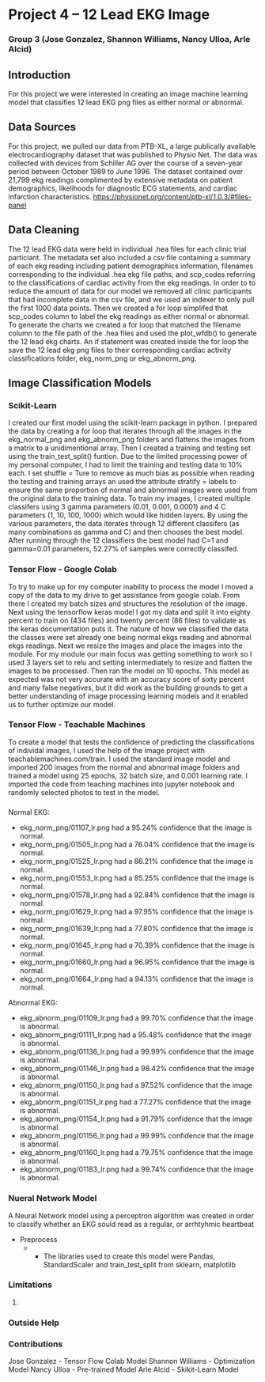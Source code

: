 # Project 4 – 12 Lead EKG Image 

### Group 3 (Jose Gonzalez, Shannon Williams, Nancy Ulloa, Arle Alcid) 

## Introduction
For this project we were interested in creating an image machine learning model that classifies 12 lead EKG png files as either normal or abnormal.

## Data Sources
For this project, we pulled our data from PTB-XL, a large publically available electrocardiography dataset that was published to Physio Net. The data was collected with devices from Schiller AG over the course of a seven-year period between October 1989 to June 1996. The dataset contained over 21,799 ekg readings complimented by extensive metadata on patient demographics, likelihoods for diagnostic ECG statements, and cardiac infarction characteristics. https://physionet.org/content/ptb-xl/1.0.3/#files-panel

## Data Cleaning
The 12 lead EKG data were held in individual .hea files for each clinic trial particiant.  The metadata set also included a csv file containing a summary of each ekg reading including patient demographics information, filenames corresponding to the individual .hea ekg file paths, and scp_codes referring to the classifications of cardiac activity from the ekg readings. In order to to reduce the amount of data for our model we removed all clinic participants that had incomplete data in the csv file, and we used an indexer to only pull the first 1000 data points. Then we created a for loop simplifed that scp_codes column to label the ekg readings as either normal or abnormal. To generate the charts we created a for loop that matched the filename column to the file path of the .hea files and used the plot_wfdb() to generate the 12 lead ekg charts. An if statement was created inside the for loop the save the 12 lead ekg png files to their corresponding cardiac activity classifications folder, ekg_norm_png or ekg_abnorm_png. 

## Image Classification Models 

### Scikit-Learn
I created our first model using the scikit-learn package in python. I prepared the data by creating a for loop that iterates through all the images in the ekg_normal_png and ekg_abnorm_png folders and flattens the images from a matrix to a unidimentional array. Then I created a training and testing set using the train_test_split() funtion. Due to the limited processing power of my personal computer, I had to limit the training and testing data to 10% each. I set shuffle = Ture to remove as much bias as possible when reading the testing and training arrays an used the attribute stratify = labels to ensure the same proportion of normal and abnormal images were used from the original data to the training data. To train my images, I created multiple classifers using 3 gamma parameters (0.01, 0.001, 0.0001) and 4 C parameters (1, 10, 100, 1000) which would like hidden layers. By using the various parameters, the data iterates through 12 different classifers (as many combinations as gamma and C) and then chooses the best model. After running through the 12 classifiers the best model had C=1 and gamma=0.01 parameters, 52.27% of samples were correctly classifed.

### Tensor Flow - Google Colab
To try to make up for my computer inability to process the model I moved a copy of the data to my drive to get assistance from google colab. From there I created my batch sizes and structures the resolution of the image. Next using the tensorflow keras model I got my data and split it into eighty percent to train on (434 files) and twenty percent (86 files) to validate as the keras documentation puts it. The nature of how we classified the data the classes were set already one being normal ekgs reading and abnormal ekgs readings. Next we resize the images and place the images into the module. For my module our main focus was getting something to work so I used 3 layers set to relu and setting intermediately to resize and flatten the images to be processed. Then ran the model on 10 epochs. This model as expected was not very accurate with an accuracy score of sixty percent and many false negatives, but it did work as the building grounds to get a better understanding of image processing learning models and it enabled us to further optimize our model.

### Tensor Flow - Teachable Machines
To create a model that tests the confidence of predicting the classifications of individal images, I used the help of the image project with teachablemachines.com/train. I used the standard image model and imported 200 images from the normal and abnormal image folders and trained a model using 25 epochs, 32 batch size, and 0.001 learning rate. I imported the code from teaching machines into jupyter notebook and randomly selected photos to test in the model.
#####
Normal EKG:
- ekg_norm_png/01107_lr.png had a 95.24% confidence that the image is normal.
- ekg_norm_png/01505_lr.png had a 76.04% confidence that the image is normal.
- ekg_norm_png/01525_lr.png had a 86.21% confidence that the image is normal.
- ekg_norm_png/01553_lr.png had a 85.25% confidence that the image is normal.
- ekg_norm_png/01578_lr.png had a 92.84% confidence that the image is normal.
- ekg_norm_png/01629_lr.png had a 97.95% confidence that the image is normal.
- ekg_norm_png/01639_lr.png had a 77.80% confidence that the image is normal.
- ekg_norm_png/01645_lr.png had a 70.39% confidence that the image is normal.
- ekg_norm_png/01660_lr.png had a 96.95% confidence that the image is normal.
- ekg_norm_png/01664_lr.png had a 94.13% confidence that the image is normal.

Abnormal EKG:
- ekg_abnorm_png/01109_lr.png had a 99.70% confidence that the image is abnormal.
- ekg_abnorm_png/01111_lr.png had a 95.48% confidence that the image is abnormal.
- ekg_abnorm_png/01136_lr.png had a 99.99% confidence that the image is abnormal.
- ekg_abnorm_png/01146_lr.png had a 98.42% confidence that the image is abnormal.
- ekg_abnorm_png/01150_lr.png had a 97.52% confidence that the image is abnormal.
- ekg_abnorm_png/01151_lr.png had a 77.27% confidence that the image is abnormal.
- ekg_abnorm_png/01154_lr.png had a 91.79% confidence that the image is abnormal.
- ekg_abnorm_png/01156_lr.png had a 99.99% confidence that the image is abnormal.
- ekg_abnorm_png/01160_lr.png had a 79.75% confidence that the image is abnormal.
- ekg_abnorm_png/01183_lr.png had a 99.74% confidence that the image is abnormal.

### Nueral Network Model
A Neural Network model using a perceptron algorithm was created in order to classify whether an EKG sould read as a regular, or arrhtyhmic heartbeat
* Preprocess
  * -	The libraries used to create this model were Pandas, StandardScaler and train_test_split from sklearn, matplotlib

### 


### Limitations
1. 

### Outside Help 



### Contributions
Jose Gonzalez - Tensor Flow Colab Model
Shannon Williams - Optimization Model
Nancy Ulloa - Pre-trained Model
Arle Alcid - Skikit-Learn Model

